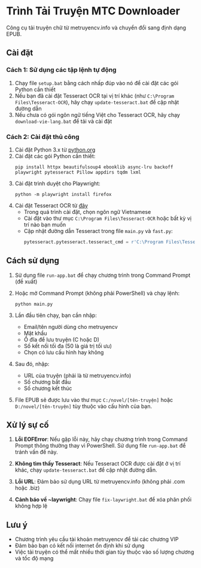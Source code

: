 # Trình Tải Truyện MTC Downloader

Công cụ tải truyện chữ từ metruyencv.info và chuyển đổi sang định dạng EPUB.

## Cài đặt

### Cách 1: Sử dụng các tập lệnh tự động

1. Chạy file `setup.bat` bằng cách nhấp đúp vào nó để cài đặt các gói Python cần thiết
2. Nếu bạn đã cài đặt Tesseract OCR tại vị trí khác (như `C:\Program Files\Tesseract-OCR`), hãy chạy `update-tesseract.bat` để cập nhật đường dẫn
3. Nếu chưa có gói ngôn ngữ tiếng Việt cho Tesseract OCR, hãy chạy `download-vie-lang.bat` để tải và cài đặt

### Cách 2: Cài đặt thủ công

1. Cài đặt Python 3.x từ [python.org](https://www.python.org/downloads/)
2. Cài đặt các gói Python cần thiết:
   ```
   pip install httpx beautifulsoup4 ebooklib async-lru backoff playwright pytesseract Pillow appdirs tqdm lxml
   ```
3. Cài đặt trình duyệt cho Playwright:
   ```
   python -m playwright install firefox
   ```
4. Cài đặt Tesseract OCR từ [đây](https://github.com/UB-Mannheim/tesseract/wiki)
   - Trong quá trình cài đặt, chọn ngôn ngữ Vietnamese
   - Cài đặt vào thư mục `C:\Program Files\Tesseract-OCR` hoặc bất kỳ vị trí nào bạn muốn
   - Cập nhật đường dẫn Tesseract trong file `main.py` và `fast.py`:
     ```python
     pytesseract.pytesseract.tesseract_cmd = r'C:\Program Files\Tesseract-OCR\tesseract.exe'
     ```

## Cách sử dụng

1. Sử dụng file `run-app.bat` để chạy chương trình trong Command Prompt (đề xuất)

2. Hoặc mở Command Prompt (không phải PowerShell) và chạy lệnh:
   ```
   python main.py
   ```
   
3. Lần đầu tiên chạy, bạn cần nhập:
   - Email/tên người dùng cho metruyencv
   - Mật khẩu
   - Ổ đĩa để lưu truyện (C hoặc D)
   - Số kết nối tối đa (50 là giá trị tối ưu)
   - Chọn có lưu cấu hình hay không

4. Sau đó, nhập:
   - URL của truyện (phải là từ metruyencv.info)
   - Số chương bắt đầu
   - Số chương kết thúc

5. File EPUB sẽ được lưu vào thư mục `C:/novel/[tên-truyện]` hoặc `D:/novel/[tên-truyện]` tùy thuộc vào cấu hình của bạn.

## Xử lý sự cố

1. **Lỗi EOFError**: Nếu gặp lỗi này, hãy chạy chương trình trong Command Prompt thông thường thay vì PowerShell. Sử dụng file `run-app.bat` để tránh vấn đề này.

2. **Không tìm thấy Tesseract**: Nếu Tesseract OCR được cài đặt ở vị trí khác, chạy `update-tesseract.bat` để cập nhật đường dẫn.

3. **Lỗi URL**: Đảm bảo sử dụng URL từ metruyencv.info (không phải .com hoặc .biz)

4. **Cảnh báo về ~laywright**: Chạy file `fix-laywright.bat` để xóa phân phối không hợp lệ

## Lưu ý

- Chương trình yêu cầu tài khoản metruyencv để tải các chương VIP
- Đảm bảo bạn có kết nối internet ổn định khi sử dụng
- Việc tải truyện có thể mất nhiều thời gian tùy thuộc vào số lượng chương và tốc độ mạng

